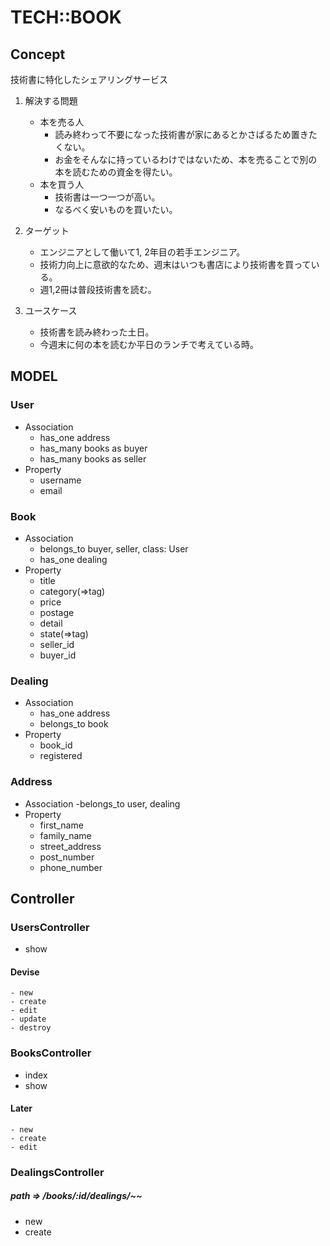 # TECH::BOOK

## Concept
技術書に特化したシェアリングサービス

1. 解決する問題
    - 本を売る人
        - 読み終わって不要になった技術書が家にあるとかさばるため置きたくない。
        - お金をそんなに持っているわけではないため、本を売ることで別の本を読むための資金を得たい。
    - 本を買う人
        - 技術書は一つ一つが高い。
        - なるべく安いものを買いたい。

2. ターゲット
    - エンジニアとして働いて1, 2年目の若手エンジニア。
    - 技術力向上に意欲的なため、週末はいつも書店により技術書を買っている。
    - 週1,2冊は普段技術書を読む。

3. ユースケース
    - 技術書を読み終わった土日。
    - 今週末に何の本を読むか平日のランチで考えている時。

## MODEL
### User
- Association
    - has_one address
    - has_many books as buyer
    - has_many books as seller
- Property
    - username
    - email

### Book
- Association
    - belongs_to buyer, seller, class: User
    - has_one dealing
- Property
    - title
    - category(=>tag)
    - price
    - postage
    - detail
    - state(=>tag)
    - seller_id
    - buyer_id

### Dealing
- Association
    - has_one address
    - belongs_to book
- Property
    - book_id
    - registered

### Address
- Association
    -belongs_to user, dealing
- Property
    - first_name
    - family_name
    - street_address
    - post_number
    - phone_number

## Controller
### UsersController
- show
#### Devise
    - new
    - create
    - edit
    - update
    - destroy

### BooksController
- index
- show
#### Later
    - new
    - create
    - edit

### DealingsController
##### path => /books/:id/dealings/~~
- new
- create
